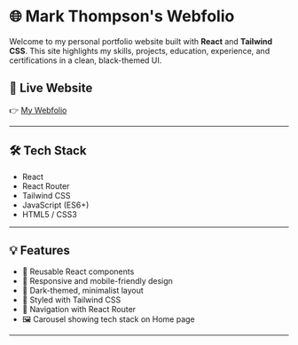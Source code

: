 # 🌐 Mark Thompson's Webfolio

Welcome to my personal portfolio website built with **React** and **Tailwind CSS**. This site highlights my skills, projects, education, experience, and certifications in a clean, black-themed UI.

## 🚀 Live Website

👉 [My Webfolio](https://mthomps9802.github.io/)

---

## 🛠️ Tech Stack

- React
- React Router
- Tailwind CSS
- JavaScript (ES6+)
- HTML5 / CSS3

---

## 💡 Features

- 🔁 Reusable React components
- 📱 Responsive and mobile-friendly design
- 🌙 Dark-themed, minimalist layout
- 🎨 Styled with Tailwind CSS
- 🧭 Navigation with React Router
- 🖼️ Carousel showing tech stack on Home page

---
